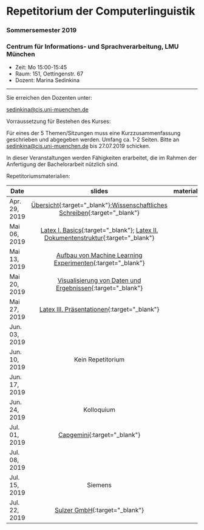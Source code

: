 # Repetitorium der Computerlinguistik
### Sommersemester 2019
### Centrum für Informations- und Sprachverarbeitung, LMU München

 - Zeit: Mo 15:00-15:45 
 - Raum: 151, Oettingenstr. 67
 - Dozent: Marina Sedinkina


- - -

Sie erreichen den Dozenten unter:

sedinkina@cis.uni-muenchen.de

Vorraussetzung für Bestehen des Kurses:

Für eines der 5 Themen/Sitzungen muss eine Kurzzusammenfassung geschrieben und abgegeben werden.
Umfang ca. 1-2 Seiten.
Bitte an sedinkina@cis.uni-muenchen.de bis 27.07.2019 schicken.

In dieser Veranstaltungen werden Fähigkeiten erarbeitet, die im Rahmen der Anfertigung der Bachelorarbeit nützlich sind.

Repetitoriumsmaterialien:

| Date | slides | materials |
|-----------------------------|:--------------------------------:|:-------------------------------------------------------------------|
| Apr. 29, 2019 | [Übersicht](xxx.pdf){:target="_blank"};[Wissenschaftliches Schreiben](xxx.pdf){:target="_blank"}  | |
| Mai 06, 2019 | [Latex I. Basics](xxx.pdf){:target="_blank"}; [Latex II. Dokumentenstruktur](xxx.pdf){:target="_blank"}  | |
| Mai 13, 2019 | [Aufbau von Machine Learning Experimenten](xxx.pdf){:target="_blank"} | |
| Mai 20, 2019 | [Visualisierung von Daten und Ergebnissen](xxx.pdf){:target="_blank"} | |
| Mai 27, 2019 | [Latex III. Präsentationen](xxx.pdf){:target="_blank"} | |
| Jun. 03, 2019 | | |
| Jun. 10, 2019 | Kein Repetitorium | |
| Jun. 17, 2019 | | |
| Jun. 24, 2019 | Kolloquium | |
| Jul. 01, 2019 | [Capgemini](https://www.capgemini.com/de-de/){:target="_blank"} | |
| Jul. 08, 2019 | | |
| Jul. 15, 2019 | Siemens | |
| Jul. 22, 2019 | [Sulzer GmbH](https://www.sulzer.de/){:target="_blank"}| |
